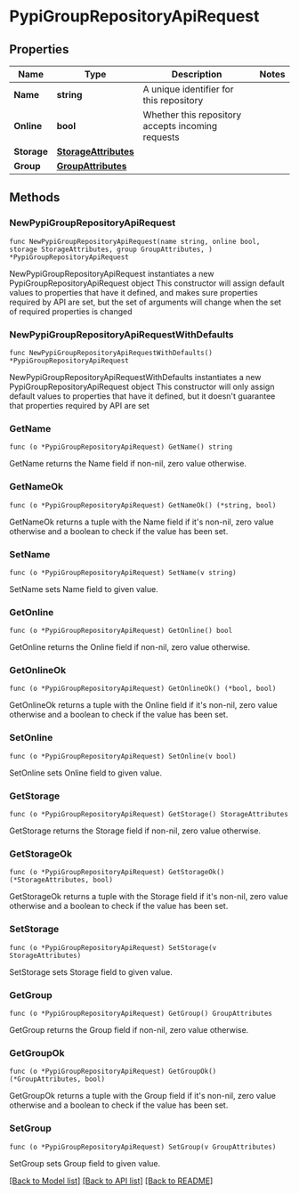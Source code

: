 # PypiGroupRepositoryApiRequest

## Properties

Name | Type | Description | Notes
------------ | ------------- | ------------- | -------------
**Name** | **string** | A unique identifier for this repository | 
**Online** | **bool** | Whether this repository accepts incoming requests | 
**Storage** | [**StorageAttributes**](StorageAttributes.md) |  | 
**Group** | [**GroupAttributes**](GroupAttributes.md) |  | 

## Methods

### NewPypiGroupRepositoryApiRequest

`func NewPypiGroupRepositoryApiRequest(name string, online bool, storage StorageAttributes, group GroupAttributes, ) *PypiGroupRepositoryApiRequest`

NewPypiGroupRepositoryApiRequest instantiates a new PypiGroupRepositoryApiRequest object
This constructor will assign default values to properties that have it defined,
and makes sure properties required by API are set, but the set of arguments
will change when the set of required properties is changed

### NewPypiGroupRepositoryApiRequestWithDefaults

`func NewPypiGroupRepositoryApiRequestWithDefaults() *PypiGroupRepositoryApiRequest`

NewPypiGroupRepositoryApiRequestWithDefaults instantiates a new PypiGroupRepositoryApiRequest object
This constructor will only assign default values to properties that have it defined,
but it doesn't guarantee that properties required by API are set

### GetName

`func (o *PypiGroupRepositoryApiRequest) GetName() string`

GetName returns the Name field if non-nil, zero value otherwise.

### GetNameOk

`func (o *PypiGroupRepositoryApiRequest) GetNameOk() (*string, bool)`

GetNameOk returns a tuple with the Name field if it's non-nil, zero value otherwise
and a boolean to check if the value has been set.

### SetName

`func (o *PypiGroupRepositoryApiRequest) SetName(v string)`

SetName sets Name field to given value.


### GetOnline

`func (o *PypiGroupRepositoryApiRequest) GetOnline() bool`

GetOnline returns the Online field if non-nil, zero value otherwise.

### GetOnlineOk

`func (o *PypiGroupRepositoryApiRequest) GetOnlineOk() (*bool, bool)`

GetOnlineOk returns a tuple with the Online field if it's non-nil, zero value otherwise
and a boolean to check if the value has been set.

### SetOnline

`func (o *PypiGroupRepositoryApiRequest) SetOnline(v bool)`

SetOnline sets Online field to given value.


### GetStorage

`func (o *PypiGroupRepositoryApiRequest) GetStorage() StorageAttributes`

GetStorage returns the Storage field if non-nil, zero value otherwise.

### GetStorageOk

`func (o *PypiGroupRepositoryApiRequest) GetStorageOk() (*StorageAttributes, bool)`

GetStorageOk returns a tuple with the Storage field if it's non-nil, zero value otherwise
and a boolean to check if the value has been set.

### SetStorage

`func (o *PypiGroupRepositoryApiRequest) SetStorage(v StorageAttributes)`

SetStorage sets Storage field to given value.


### GetGroup

`func (o *PypiGroupRepositoryApiRequest) GetGroup() GroupAttributes`

GetGroup returns the Group field if non-nil, zero value otherwise.

### GetGroupOk

`func (o *PypiGroupRepositoryApiRequest) GetGroupOk() (*GroupAttributes, bool)`

GetGroupOk returns a tuple with the Group field if it's non-nil, zero value otherwise
and a boolean to check if the value has been set.

### SetGroup

`func (o *PypiGroupRepositoryApiRequest) SetGroup(v GroupAttributes)`

SetGroup sets Group field to given value.



[[Back to Model list]](../README.md#documentation-for-models) [[Back to API list]](../README.md#documentation-for-api-endpoints) [[Back to README]](../README.md)


